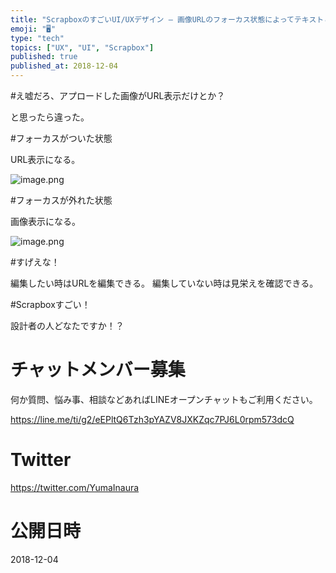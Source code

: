 ```yaml
---
title: "ScrapboxのすごいUI/UXデザイン – 画像URLのフォーカス状態によってテキストと画像が切り替わる"
emoji: "🖥"
type: "tech"
topics: ["UX", "UI", "Scrapbox"]
published: true
published_at: 2018-12-04
---
```


#え嘘だろ、アプロードした画像がURL表示だけとか？

と思ったら違った。

#フォーカスがついた状態

URL表示になる。

![image.png](https://qiita-image-store.s3.amazonaws.com/0/89618/51c37601-df24-22ab-7440-369697956425.png)

#フォーカスが外れた状態

画像表示になる。

![image.png](https://qiita-image-store.s3.amazonaws.com/0/89618/0d7049a7-9146-dd86-e6ab-c240957e9ea5.png)

#すげえな！

編集したい時はURLを編集できる。
編集していない時は見栄えを確認できる。

#Scrapboxすごい！

設計者の人どなたですか！？








<!-- Update From Qiita API -->

# チャットメンバー募集


何か質問、悩み事、相談などあればLINEオープンチャットもご利用ください。

https://line.me/ti/g2/eEPltQ6Tzh3pYAZV8JXKZqc7PJ6L0rpm573dcQ





# Twitter


https://twitter.com/YumaInaura


<!-- Update From Qiita API -->



# 公開日時

2018-12-04
